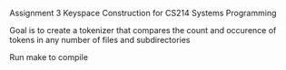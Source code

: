 Assignment 3 Keyspace Construction for CS214 Systems Programming

Goal is to create a tokenizer that compares the count and occurence of tokens in any number of files and subdirectories

Run make to compile

